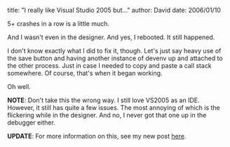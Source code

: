 
title: "I really like Visual Studio 2005 but..."
author: David
date: 2006/01/10

<P>5+&nbsp;crashes in a row is a little much.</P>
<P>And I wasn't even in the designer. And yes, I rebooted. It still happened.</P>
<P>I don't know exactly what I did to fix it, though. Let's just say heavy use of the save button and having another instance of devenv up and attached to the other process. Just in case I needed to copy and paste a call stack somewhere. Of course, that's when it began working.</P>
<P>Oh well.</P>
<P><STRONG>NOTE</STRONG>: Don't take this the wrong way. I still love VS2005 as an IDE. However, it still has quite a few issues. The most annoying of which is the flickering while in the designer. And no, I never got that one up in the debugger either.</P>
<P><STRONG>UPDATE</STRONG>: For more information on this, see my new post <A href="http://www.mohundro.com/blog/PermaLink,guid,a59a8f4f-a64d-431a-95b2-93f924c6a48a.aspx">here</A>.</P>
